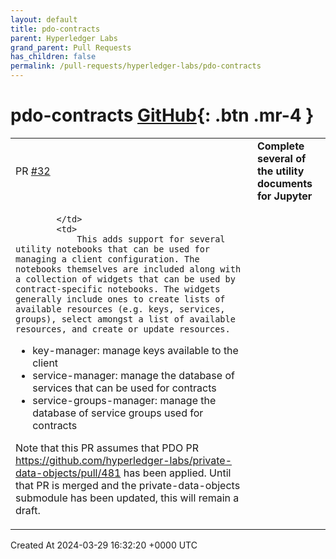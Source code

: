 ```yaml
---
layout: default
title: pdo-contracts
parent: Hyperledger Labs
grand_parent: Pull Requests
has_children: false
permalink: /pull-requests/hyperledger-labs/pdo-contracts
---
```


# pdo-contracts <span class="fs-3 right-align">[GitHub](https://github.com/hyperledger-labs/pdo-contracts){: .btn .mr-4 }</span>


<div>
    <table>
        <tr>
            <td>
                PR <a href="https://github.com/hyperledger-labs/pdo-contracts/pull/32" class=".btn">#32</a>
            </td>
            <td>
                <b>
                    Complete several of the utility documents for Jupyter
                </b>
            </td>
        </tr>
        <tr>
            <td>
                
            </td>
            <td>
                This adds support for several utility notebooks that can be used for managing a client configuration. The notebooks themselves are included along with a collection of widgets that can be used by contract-specific notebooks. The widgets generally include ones to create lists of available resources (e.g. keys, services, groups), select amongst a list of available resources, and create or update resources.

* key-manager: manage keys available to the client
* service-manager: manage the database of services that can be used for contracts
* service-groups-manager: manage the database of service groups used for contracts

Note that this PR assumes that PDO PR https://github.com/hyperledger-labs/private-data-objects/pull/481 has been applied. Until that PR is merged and the private-data-objects submodule has been updated, this will remain a draft.
            </td>
        </tr>
    </table>
    <div class="right-align">
        Created At 2024-03-29 16:32:20 +0000 UTC
    </div>
</div>

